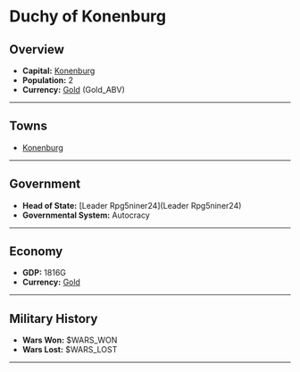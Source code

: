 # Duchy of Konenburg

## Overview

- **Capital:** [Konenburg](Konenburg)
- **Population:** 2
- **Currency:** [Gold](Gold) (Gold_ABV)

---

## Towns

- [Konenburg](Konenburg)

---

## Government

- **Head of State:** [Leader Rpg5niner24](Leader Rpg5niner24)
- **Governmental System:** Autocracy

---

## Economy

- **GDP:** 1816G
- **Currency:** [Gold](Gold)

---

## Military History

- **Wars Won:** $WARS_WON
- **Wars Lost:** $WARS_LOST

---

